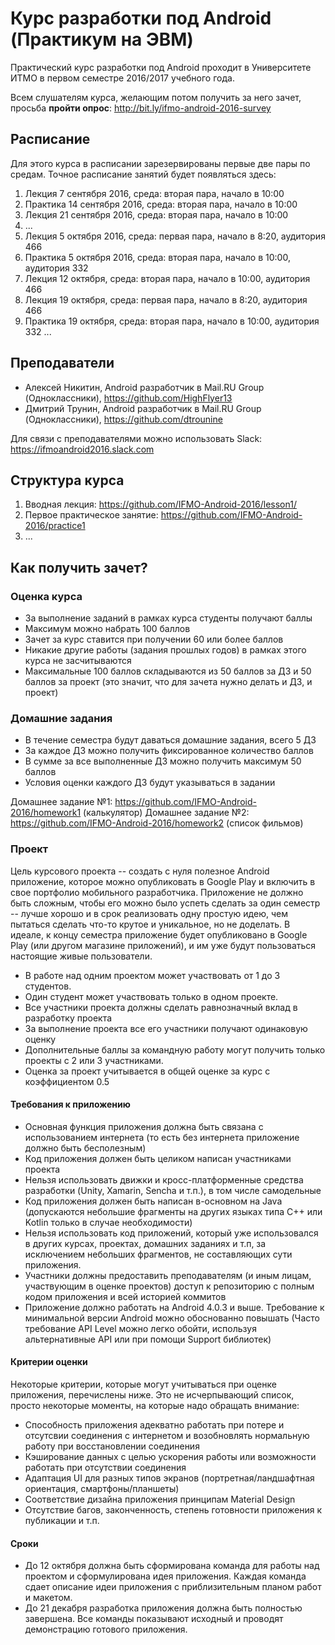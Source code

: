 # Курс разработки под Android (Практикум на ЭВМ)

Практический курс разработки под Android проходит в Университете ИТМО в первом семестре 2016/2017 учебного года.

Всем слушателям курса, желающим потом получить за него зачет, просьба __пройти опрос__: 
http://bit.ly/ifmo-android-2016-survey

## Расписание

Для этого курса в расписании зарезервированы первые две пары по средам. Точное расписание занятий будет появляться здесь:

1. Лекция 7 сентября 2016, среда: вторая пара, начало в 10:00
2. Практика 14 сентября 2016, среда: вторая пара, начало в 10:00
3. Лекция 21 сентября 2016, среда: вторая пара, начало в 10:00
4. ...
5. Лекция 5 октября 2016, среда: первая пара, начало в 8:20, аудитория 466
6. Практика 5 октября 2016, среда: вторая пара, начало в 10:00, аудитория 332
7. Лекция 12 октября, среда: вторая пара, начало в 10:00, аудитория 466
8. Лекция 19 октября, среда: первая пара, начало в 8:20, аудитория 466
9. Практика 19 октября, среда: вторая пара, начало в 10:00, аудитория 332
...

## Преподаватели

- Алексей Никитин, Android разработчик в Mail.RU Group (Одноклассники), https://github.com/HighFlyer13
- Дмитрий Трунин, Android разработчик в Mail.RU Group (Одноклассники), https://github.com/dtrounine

Для связи с преподавателями можно использовать Slack: https://ifmoandroid2016.slack.com 

## Структура курса

1. Вводная лекция: https://github.com/IFMO-Android-2016/lesson1/
2. Первое практическое занятие: https://github.com/IFMO-Android-2016/practice1
3. ...


## Как получить зачет?

### Оценка курса
- За выполнение заданий в рамках курса студенты получают баллы
- Максимум можно набрать 100 баллов
- Зачет за курс ставится при получении 60 или более баллов
- Никакие другие работы (задания прошлых годов) в рамках этого курса не засчитываются
- Максимальные 100 баллов складываются из 50 баллов за ДЗ и 50 баллов за проект (это значит, что для зачета нужно делать и ДЗ, и проект)

### Домашние задания
- В течение семестра будут даваться домашние задания, всего 5 ДЗ
- За каждое ДЗ можно получить фиксированное количество баллов
- В сумме за все выполненные ДЗ можно получить максимум 50 баллов
- Условия оценки каждого ДЗ будут указываться в задании

Домашнее задание №1: https://github.com/IFMO-Android-2016/homework1 (калькулятор)
Домашнее задание №2: https://github.com/IFMO-Android-2016/homework2 (список фильмов)

### Проект 

Цель курсового проекта -- создать с нуля полезное Android приложение, которое можно опубликовать в Google Play и включить в свое портфолио мобильного разработчика. Приложение не должно быть сложным, чтобы его можно было успеть сделать за один семестр -- лучше хорошо и в срок реализовать одну простую идею, чем пытаться сделать что-то крутое и уникальное, но не доделать. В идеале, к концу семестра приложение будет опубликовано в Google Play (или другом магазине приложений), и им уже будут пользоваться настоящие живые пользователи.

- В работе над одним проектом может участвовать от 1 до 3 студентов. 
- Один студент может участвовать только в одном проекте.
- Все участники проекта должны сделать равнозначный вклад в разработку проекта
- За выполнение проекта все его участники получают одинаковую оценку
- Дополнительные баллы за командную работу могут получить только проекты с 2 или 3 участниками.
- Оценка за проект учитывается в общей оценке за курс с коэффициентом 0.5

#### Требования к приложению

- Основная функция приложения должна быть связана с использованием интернета (то есть без интернета приложение должно быть бесполезным)
- Код приложения должен быть целиком написан участниками проекта
- Нельзя использовать движки и кросс-платформенные средства разработки (Unity, Xamarin, Sencha и т.п.), в том числе самодельные
- Код приложения должен быть написан в-основном на Java (допускаются небольшие фрагменты на других языках типа C++ или Kotlin только в случае необходимости)
- Нельзя использовать код приложений, который уже использовался в других курсах, проектах, домашних заданиях и т.п, за исключением небольших фрагментов, не составляющих сути приложения.
- Участники должны предоставить преподавателям (и иным лицам, участвующим в оценке проектов) доступ к репозиторию с полным кодом приложения и всей историей коммитов
- Приложение должно работать на Android 4.0.3 и выше. Требование к минимальной версии Android можно обоснованно повышать (Часто требование API Level можно легко обойти, используя альтернативные API или при помощи Support библиотек)

#### Критерии оценки

Некоторые критерии, которые могут учитываться при оценке приложения, перечислены ниже. Это не исчерпывающий список, просто некоторые моменты, на которые надо обращать внимание:

- Способность приложения адекватно работать при потере и отсутсвии соединения с интернетом и возобновлять нормальную работу при восстановлении соединения
- Кэширование данных с целью ускорения работы или возможности работать при отсутствии соединения
- Адаптация UI для разных типов экранов (портретная/ландшафтная ориентация, смартфоны/планшеты)
- Соответствие дизайна приложения принципам Material Design
- Отсутствие багов, законченность, степень готовности приложения к публикации и т.п.

#### Сроки

- До 12 октября должна быть сформирована команда для работы над проектом и сформулирована идея приложения. Каждая команда сдает описание идеи приложения с приблизительным планом работ и макетом.
- До 21 декабря разработка приложения должна быть полностью завершена. Все команды показывают исходный и проводят демонстрацию готового приложения.
